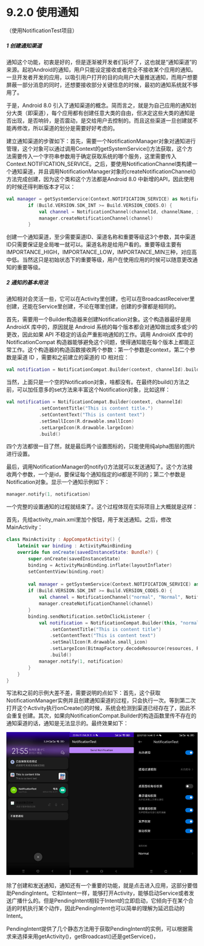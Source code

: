 # 9.2.0 使用通知

（使用NotificationTest项目）

##### 1 创建通知渠道

通知这个功能，初衷是好的，但是逐渐被开发者们玩坏了，这也就是“通知渠道”的来源。起初Android的通知，用户只能设定接收或者完全不接收某个应用的通知。一旦开发者开发的应用，以吸引用户打开的目的向用户大量推送通知，而用户想要屏蔽一部分消息的同时，还想要接收部分关键信息的时候，最初的通知系统就不够用了。

于是，Android 8.0 引入了通知渠道的概念。简而言之，就是为自己应用的通知划分大类（即渠道），每个应用都有创建任意大类的自由，但决定这些大类的通知是否出现，是否响铃，是否震动，是交给用户去控制的。而且这些渠道一旦创建就不能再修改，所以渠道的划分是需要好好考虑的。

建立通知渠道的步骤如下：首先，需要一个NotificationManager对象对通知进行管理，这个对象可以通过调用Context的getSystemService()方法获取，这个方法需要传入一个字符串参数用于确定获取系统的哪个服务，这里需要传入Context.NOTIFICATION_SERVICE。之后，要使用NotificationChannel类构建一个通知渠道，并且调用NotificationManager对象的createNotificationChannel()方法完成创建，因为这个类和这个方法都是Android 8.0 中新增的API，因此使用的时候还得判断版本才可以：

```kotlin
val manager = getSystemService(Context.NOTIFICATION_SERVICE) as NotificationManager
        if (Build.VERSION.SDK_INT >= Build.VERSION_CODES.O) {
            val channel = NotificationChannel(channelId, channelName, importace)
            manager.createNotificationChannel(channel)
        }
```

创建一个通知渠道，至少需要渠道ID、渠道名称和重要等级这3个参数，其中渠道ID只需要保证是全局唯一就可以。渠道名称是给用户看的。重要等级主要有IMPORTANCE_HIGH，IMPORTANCE_LOW，IMPORTANCE_MIN三种，对应高中低。当然这只是初始状态下的重要等级，用户在使用应用的时候可以随意更改通知的重要等级。

##### 2 通知的基本用法

通知相对会灵活一些，它可以在Activity里创建，也可以在BroadcastReceiver里创建，还能在Service里创建，不论在哪里创建，创建的步骤都是相同的。

首先，需要用一个Builder构造器来创建Notification对象。这个构造器最好是用 AndroidX 库中的，原因就是 Android 系统的每个版本都会对通知做出或多或少的更改，因此如果 API 不稳定的话会严重影响通知的工作。调用 AndroidX 库中的 NotificationCompat 构造器能够避免这个问题，使得通知能在每个版本上都能正常工作。这个构造器的构造函数接收两个参数：第一个参数是context，第二个参数是渠道 ID ，需要和之前建立的渠道的 ID 相对应：

```kotlin
val notification = NotificationCompat.Builder(context, channelId).build()
```

当然，上面只是一个空的Notification对象，啥都没有。在最终的build()方法之前，可以加任意多的set方法来丰富这个Notification对象，比如这样：

```kotlin
val notification = NotificationCompat.Builder(context, channelId)
            .setContentTitle("This is content title.")
            .setContentText("This is content text")
            .setSmallIcon(R.drawable.smallIcon)
            .setLargeIcon(R.drawable.largeIcon)
            .build()
```

四个方法都很一目了然，就是最后两个设置图标的，只能使用纯alpha图层的图片进行设置。

最后，调用NotificationManager的notify()方法就可以发送通知了。这个方法接收两个参数，一个是id，要保证每个通知指定的id都是不同的；第二个参数是Notification对象。显示一个通知示例如下：

```kotlin
manager.notify(1, notification)
```

一个完整的设置通知的过程就结束了。这个过程体现在实际项目上大概就是这样：

首先，先给activity_main.xml里加个按钮，用于发送通知。之后，修改MainActivity：

```kotlin
class MainActivity : AppCompatActivity() {
    lateinit var binding : ActivityMainBinding
    override fun onCreate(savedInstanceState: Bundle?) {
        super.onCreate(savedInstanceState)
        binding = ActivityMainBinding.inflate(layoutInflater)
        setContentView(binding.root)

        val manager = getSystemService(Context.NOTIFICATION_SERVICE) as NotificationManager
        if (Build.VERSION.SDK_INT >= Build.VERSION_CODES.O) {
            val channel = NotificationChannel("normal", "Normal", NotificationManager.IMPORTANCE_DEFAULT)
            manager.createNotificationChannel(channel)
        }
        binding.sendNotification.setOnClickListener {
            val notification = NotificationCompat.Builder(this, "normal")
                .setContentTitle("This is content title")
                .setContentText("This is content text")
                .setSmallIcon(R.drawable.small_icon)
                .setLargeIcon(BitmapFactory.decodeResource(resources, R.drawable.small_icon))
                .build()
            manager.notify(1, notification)
        }
    }
}
```

写法和之前的示例大差不差，需要说明的点如下：首先，这个获取NotificationManager实例并且创建通知渠道的过程，只会执行一次。等到第二次打开这个Activity执行onCreate()的时候，系统会检测到渠道已经存在了，因此不会重复创建。其次，如果向NotificationCompat.Builder的构造函数里传不存在的通知渠道的话，通知是无法显示的。最终效果如下：

![1673619104603](image/9.2.0使用通知/1673619104603.png)

除了创建和发送通知，通知还有一个重要的功能，就是点击进入应用，这部分要借助PendingIntent。它和Intent一样，能够打开Activity，能够启动Service或者发送广播什么的。但是PendingIntent相较于Intent的立即启动，它倾向于在某个合适的时机执行某个动作，因此PendingIntent也可以简单的理解为延迟启动的Intent。

PendingIntent提供了几个静态方法用于获取PendingIntent的实例，可以根据需求来选择来用getActivity()，getBroadcast()还是getService()，
